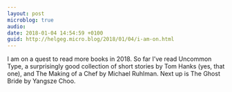 ```yaml
---
layout: post
microblog: true
audio: 
date: 2018-01-04 14:54:59 +0100
guid: http://helgeg.micro.blog/2018/01/04/i-am-on.html
---
```

I am on a quest to read more books in 2018. So far I’ve read Uncommon Type, a surprisingly good collection of short stories by Tom Hanks (yes, that one), and The Making of a Chef by Michael Ruhlman. Next up is The Ghost Bride by Yangsze Choo. 
